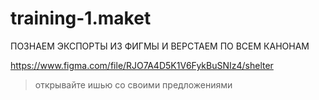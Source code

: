 # training-1.maket

ПОЗНАЕМ ЭКСПОРТЫ ИЗ ФИГМЫ И ВЕРСТАЕМ ПО ВСЕМ КАНОНАМ

https://www.figma.com/file/RJO7A4D5K1V6FykBuSNIz4/shelter

>открывайте ишью со своими предложениями
